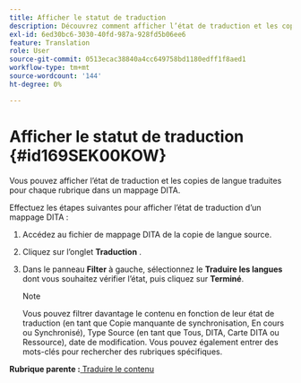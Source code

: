 ```yaml
---
title: Afficher le statut de traduction
description: Découvrez comment afficher l’état de traduction et les copies de langue traduites pour chaque rubrique dans un mappage DITA dans AEM Guides.
exl-id: 6ed30bc6-3030-40fd-987a-928fd5b06ee6
feature: Translation
role: User
source-git-commit: 0513ecac38840a4cc649758bd1180edff1f8aed1
workflow-type: tm+mt
source-wordcount: '144'
ht-degree: 0%

---
```


# Afficher le statut de traduction {#id169SEK00KOW}

Vous pouvez afficher l’état de traduction et les copies de langue traduites pour chaque rubrique dans un mappage DITA.

Effectuez les étapes suivantes pour afficher l’état de traduction d’un mappage DITA :

1. Accédez au fichier de mappage DITA de la copie de langue source.
1. Cliquez sur l’onglet **Traduction** .
1. Dans le panneau **Filter** à gauche, sélectionnez le **Traduire les langues** dont vous souhaitez vérifier l’état, puis cliquez sur **Terminé**.

   >[!NOTE]
   >
   > Vous pouvez filtrer davantage le contenu en fonction de leur état de traduction \(en tant que Copie manquante de synchronisation, En cours ou Synchronisé\), Type Source \(en tant que Tous, DITA, Carte DITA ou Ressource\), date de modification. Vous pouvez également entrer des mots-clés pour rechercher des rubriques spécifiques.

**Rubrique parente :**[ Traduire le contenu](translation.md)
